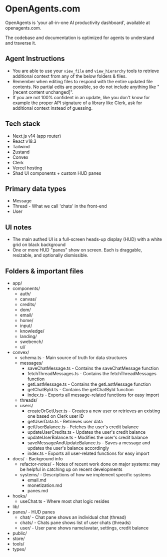 # OpenAgents.com

OpenAgents is 'your all-in-one AI productivity dashboard', available at openagents.com.

The codebase and documentation is optimized for agents to understand and traverse it.

## Agent Instructions
- You are able to use your `view_file` and `view_hierarchy` tools to retrieve additional context from any of the below folders & files.
- Remember when editing files to respond with the entire updated file contents. No partial edits are possible, so do not include anything like "[recent content unchanged]".
- If you are not 100% confident in an update, like you don't know for example the proper API signature of a library like Clerk, ask for additional context instead of guessing.

## Tech stack
- Next.js v14 (app router)
- React v18.3
- Tailwind
- Zustand
- Convex
- Clerk
- Vercel hosting
- Shad UI components + custom HUD panes

## Primary data types
- Message
- Thread - What we call 'chats' in the front-end
- User

## UI notes
- The main authed UI is a full-screen heads-up display (HUD) with a white grid on black background
- One or more HUD "panes" show on screen. Each is draggable, resizable, and optionally dismissible.

## Folders & important files
- app/
- components/
  - auth/
  - canvas/
  - credits/
  - dom/
  - email/
  - home/
  - input/
  - knowledge/
  - landing/
  - swebench/
  - ui/
- convex/
  - schema.ts - Main source of truth for data structures
  - messages/
    - saveChatMessage.ts - Contains the saveChatMessage function
    - fetchThreadMessages.ts - Contains the fetchThreadMessages function
    - getLastMessage.ts - Contains the getLastMessage function
    - getChatById.ts - Contains the getChatById function
    - index.ts - Exports all message-related functions for easy import
  - threads/
  - users/
    - createOrGetUser.ts - Creates a new user or retrieves an existing one based on Clerk user ID
    - getUserData.ts - Retrieves user data
    - getUserBalance.ts - Fetches the user's credit balance
    - updateUserCredits.ts - Updates the user's credit balance
    - updateUserBalance.ts - Modifies the user's credit balance
    - saveMessageAndUpdateBalance.ts - Saves a message and updates the user's balance accordingly
    - index.ts - Exports all user-related functions for easy import
- docs/ - Background info
  - refactor-notes/ - Notes of recent work done on major systems: may be helpful in catching up on recent developments
  - systems/ - Descriptions of how we implement specific systems
    - email.md
    - monetization.md
    - panes.md
- hooks/
  - useChat.ts - Where most chat logic resides
- lib/
- panes/ - HUD panes
  - chat/ - Chat pane shows an individual chat (thread)
  - chats/ - Chats pane shows list of user chats (threads)
  - user/ - User pane shows name/avatar, settings, credit balance
- public/
- store/
- tools/
- types/